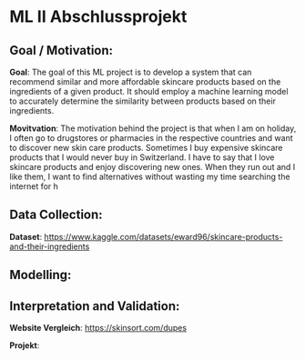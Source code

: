 # ML II Abschlussprojekt 

## Goal / Motivation: 

**Goal**:  The goal of this ML project is to develop a system that can recommend similar and more affordable skincare products based on the ingredients of a given product. It should employ a machine learning model to accurately determine the similarity between products based on their ingredients.

**Movitvation**: The motivation behind the project is that when I am on holiday, I often go to drugstores or pharmacies in the respective countries and want to discover new skin care products. Sometimes I buy expensive skincare products that I would never buy in Switzerland. I have to say that I love skincare products and enjoy discovering new ones. When they run out and I like them, I want to find alternatives without wasting my time searching the internet for h


## Data Collection: 
**Dataset**: https://www.kaggle.com/datasets/eward96/skincare-products-and-their-ingredients


## Modelling: 

## Interpretation and Validation: 
**Website Vergleich**: https://skinsort.com/dupes

**Projekt**: 
